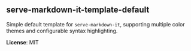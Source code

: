 <a name="module_serve-markdown-it-template-default"></a>

## serve-markdown-it-template-default
Simple default template for `serve-markdown-it`, supporting multiple color
themes and configurable syntax highlighting.

**License**: MIT  
